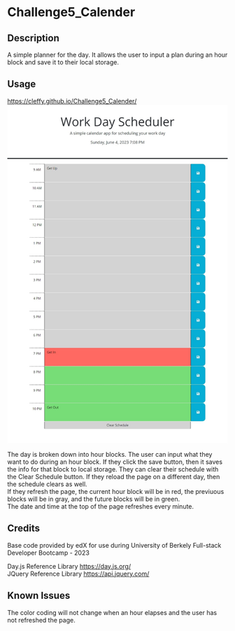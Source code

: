 # Challenge5_Calender

## Description
A simple planner for the day. It allows the user to input a plan during an hour block and save it to their local storage.

## Usage
https://cleffy.github.io/Challenge5_Calender/
![Calender Site](/Reference/WorkDayScheduler.jpeg)

The day is broken down into hour blocks. The user can input what they want to do during an hour block. If they click the save button, then it saves the info for that block to local storage. They can clear their schedule with the Clear Schedule button. If they reload the page on a different day, then the schedule clears as well.  
If they refresh the page, the current hour block will be in red, the previuous blocks will be in gray, and the future blocks will be in green.  
The date and time at the top of the page refreshes every minute.

## Credits
Base code provided by edX for use during University of Berkely Full-stack Developer Bootcamp - 2023

Day.js Reference Library https://day.js.org/  
JQuery Reference Library https://api.jquery.com/

## Known Issues
The color coding will not change when an hour elapses and the user has not refreshed the page.
